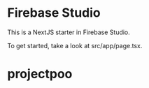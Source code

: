 
# Firebase Studio

This is a NextJS starter in Firebase Studio.

To get started, take a look at src/app/page.tsx.

# projectpoo

